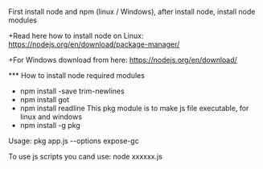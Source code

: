 First install node and npm (linux / Windows), after install node, install node modules

+Read here how to install node on Linux: https://nodejs.org/en/download/package-manager/

+For Windows download from here: https://nodejs.org/en/download/

*** How to install node required modules

* npm install -save trim-newlines
* npm install got
* npm install readline
This pkg module is to make js file executable, for linux and windows
* npm install -g pkg

Usage: pkg app.js --options expose-gc

To use js scripts you cand use: node xxxxxx.js
